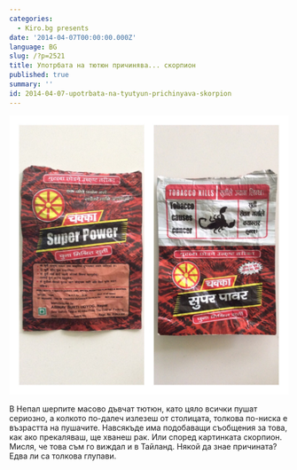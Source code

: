 ```yaml
---
categories:
  - Kiro.bg presents
date: '2014-04-07T00:00:00.000Z'
language: BG
slug: /?p=2521
title: Употрбата на тютюн причинява... скорпион
published: true
summary: ''
id: 2014-04-07-upotrbata-na-tyutyun-prichinyava-skorpion
---
```


![20140407-153919.jpg](https://raw.githubusercontent.com/kirilchristov/blog_images/main/2014/04/20140407-153919.jpg)


В Непал шерпите масово дъвчат тютюн, като цяло всички пушат сериозно, а колкото по-далеч излезеш от столицата, толкова по-ниска е възрастта на пушачите. Навсякъде има подобаващи съобщения за това, как ако прекаляваш, ще хванеш рак. Или според картинката скорпион. Мисля, че това съм го виждал и в Тайланд. Някой да знае причината? Едва ли са толкова глупави.
